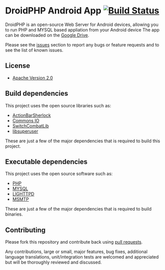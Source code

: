 # DroidPHP Android App  [![Build Status](https://api.travis-ci.org/DroidPHP/DroidPHP.png?branch=master)](https://travis-ci.org/DroidPHP/DroidPHP)

DroidPHP is an open-source Web Server for Android devices, allowing you to run PHP and MYSQL based appliation from your Android device The app can be downloaded on the [Google Drive](https://drive.google.com/file/d/0B1YIxncPig-AbUFHaV9vNU1MZFU/edit?usp=sharing).

<!--<a href=https://play.google.com/store/apps/details?id=org.opendroidphp.app" alt="logo" title="Download from Google Play">
  <img src="http://developer.android.com/images/brand/en_generic_rgb_wo_45.png">
</a>
-->

Please see the [issues](https://github.com/droidphp/droidphp/issues) section to
report any bugs or feature requests and to see the list of known issues.

## License

* [Apache Version 2.0](http://www.apache.org/licenses/LICENSE-2.0.html)

## Build dependencies

This project uses the open source libraries such as:

* [ActionBarSherlock](https://github.com/JakeWharton/ActionBarSherlock)
* [Commons IO](http://commons.apache.org/io)
* [SwitchCombatLib](https://bitbucket.org/ankri/switchbutton)
* [libsuperuser](https://github.com/Chainfire/libsuperuser)

These are just a few of the major dependencies that is required to build this project.

## Executable dependencies

This project uses the open source software such as:

* [PHP](http://php.net)
* [MYSQL](http://mysql.com)
* [LIGHTTPD](http://lighttpd.net)
* [MSMTP](http://msmtp.sourceforge.net/)

These are just a few of the major dependencies that is required to build binaries.

## Contributing

Please fork this repository and contribute back using
[pull requests](https://github.com/droidphp/droidphp/pulls).

Any contributions, large or small, major features, bug fixes, additional
language translations, unit/integration tests are welcomed and appreciated
but will be thoroughly reviewed and discussed.
